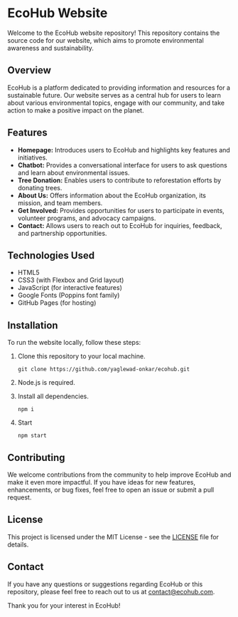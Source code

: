 # EcoHub Website

Welcome to the EcoHub website repository! This repository contains the source code for our website, which aims to promote environmental awareness and sustainability.

## Overview

EcoHub is a platform dedicated to providing information and resources for a sustainable future. Our website serves as a central hub for users to learn about various environmental topics, engage with our community, and take action to make a positive impact on the planet.

## Features

- **Homepage:** Introduces users to EcoHub and highlights key features and initiatives.
- **Chatbot:** Provides a conversational interface for users to ask questions and learn about environmental issues.
- **Tree Donation:** Enables users to contribute to reforestation efforts by donating trees.
- **About Us:** Offers information about the EcoHub organization, its mission, and team members.
- **Get Involved:** Provides opportunities for users to participate in events, volunteer programs, and advocacy campaigns.
- **Contact:** Allows users to reach out to EcoHub for inquiries, feedback, and partnership opportunities.

## Technologies Used

- HTML5
- CSS3 (with Flexbox and Grid layout)
- JavaScript (for interactive features)
- Google Fonts (Poppins font family)
- GitHub Pages (for hosting)

## Installation

To run the website locally, follow these steps:

1. Clone this repository to your local machine.
   ```
   git clone https://github.com/yaglewad-onkar/ecohub.git
   ```
2. Node.js is required.

3. Install all dependencies.
   ```
   npm i
   ```
4. Start
   ```
   npm start
   ```

## Contributing

We welcome contributions from the community to help improve EcoHub and make it even more impactful. If you have ideas for new features, enhancements, or bug fixes, feel free to open an issue or submit a pull request.

## License

This project is licensed under the MIT License - see the [LICENSE](LICENSE) file for details.

## Contact

If you have any questions or suggestions regarding EcoHub or this repository, please feel free to reach out to us at [contact@ecohub.com](mailto:contact@ecohub.com).

Thank you for your interest in EcoHub!
